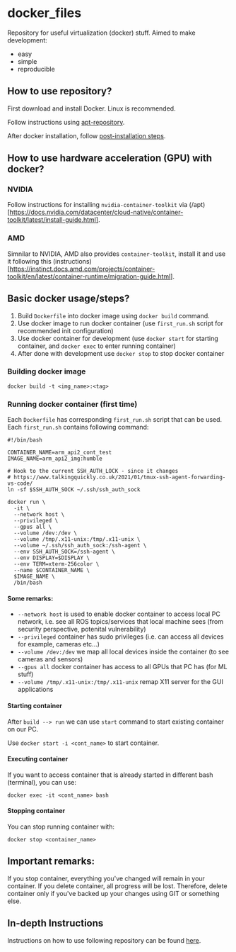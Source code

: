 # docker_files 

Repository for useful virtualization (docker) stuff. 
Aimed to make development: 
- easy
- simple
- reproducible

## How to use repository? 

First download and install Docker. Linux is recommended. 

Follow instructions using [apt-repository](https://docs.docker.com/engine/install/ubuntu/). 

After docker installation, follow [post-installation steps](https://docs.docker.com/engine/install/linux-postinstall/). 

## How to use hardware acceleration (GPU) with docker? 

### NVIDIA
Follow instructions for installing `nvidia-container-toolkit` via (/apt)[https://docs.nvidia.com/datacenter/cloud-native/container-toolkit/latest/install-guide.html]. 
### AMD
Simnilar to NVIDIA, AMD also provides `container-toolkit`, install it and use it following this (instructions)[https://instinct.docs.amd.com/projects/container-toolkit/en/latest/container-runtime/migration-guide.html]. 

## Basic docker usage/steps?

1. Build `Dockerfile` into docker image using `docker build` command.
2. Use docker image to run docker container (use `first_run.sh` script for recommended init configuration) 
3. Use docker container for development (use `docker start` for starting container, and `docker exec` to enter running container)
4. After done with development use `docker stop` to stop docker container

### Building docker image

```
docker build -t <img_name>:<tag> 
```

### Running docker container (first time) 
Each `Dockerfile` has corresponding `first_run.sh` script that can be used. 
Each `first_run.sh` contains following command: 
```
#!/bin/bash

CONTAINER_NAME=arm_api2_cont_test
IMAGE_NAME=arm_api2_img:humble

# Hook to the current SSH_AUTH_LOCK - since it changes
# https://www.talkingquickly.co.uk/2021/01/tmux-ssh-agent-forwarding-vs-code/
ln -sf $SSH_AUTH_SOCK ~/.ssh/ssh_auth_sock

docker run \
  -it \
  --network host \
  --privileged \
  --gpus all \
  --volume /dev:/dev \
  --volume /tmp/.x11-unix:/tmp/.x11-unix \
  --volume ~/.ssh/ssh_auth_sock:/ssh-agent \
  --env SSH_AUTH_SOCK=/ssh-agent \
  --env DISPLAY=$DISPLAY \
  --env TERM=xterm-256color \
  --name $CONTAINER_NAME \
  $IMAGE_NAME \
  /bin/bash
```
#### Some remarks: 
* `--network host` is used to enable docker container to access local PC network, i.e. see all ROS topics/services that local machine sees (from security perspective, potenital vulnerability)
* `--privileged` container has sudo privileges (i.e. can access all devices for example, cameras etc...)
* `--volume /dev:/dev` we map all local devices inside the container (to see cameras and sensors)
* `--gpus all` docker container has access to all GPUs that PC has (for ML stuff)
* `--volume /tmp/.x11-unix:/tmp/.x11-unix` remap X11 server for the GUI applications

#### Starting container

After `build --> run` we can use `start` command to start existing container on our PC. 

Use `docker start -i <cont_name>` to start container. 

#### Executing container 

If you want to access container that is already started in different bash (terminal), you can use: 
```
docker exec -it <cont_name> bash
```
#### Stopping container 

You can stop running container with:
```
docker stop <container_name> 
```

## Important remarks: 

If you stop container, everything you've changed will remain in your container. 
If you delete container, all progress will be lost. Therefore, delete container only if 
you've backed up your changes using GIT or something else. 

## In-depth Instructions 

Instructions on how to use following repository can be found [here](https://github.com/larics/docker_files/wiki).  
